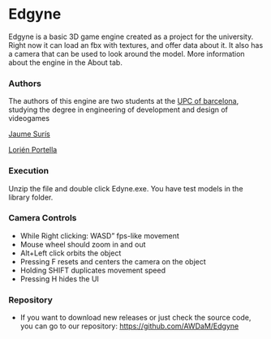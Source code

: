 # Edgyne
Edgyne is a basic 3D game engine created as a project for the university. Right now it can load an fbx with textures, and offer data about it. It also has a camera that can be used to look around the model.
More information about the engine in the About tab.

### Authors
The authors of this engine are two students at the [UPC of barcelona](https://www.citm.upc.edu), studying the degree in engineering of development and design of videogames

[Jaume Surís](https://github.com/Farmak09)

[Lorién Portella](https://github.com/Witiza)
### Execution

Unzip the file and double click Edyne.exe. You have test models in the library folder.

### Camera Controls
- While Right clicking: WASD” fps-like movement
- Mouse wheel should zoom in and out
- Alt+Left click orbits the object
- Pressing F resets and centers the camera on the object
- Holding SHIFT duplicates movement speed
- Pressing H hides the UI

### Repository
- If you want to download new releases or just check the source code, you can go to our repository:
https://github.com/AWDaM/Edgyne
